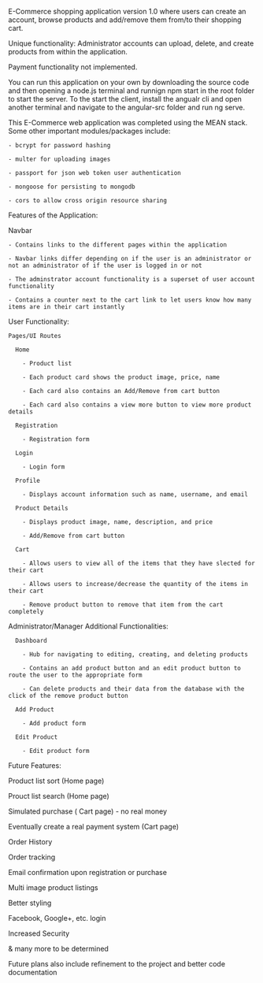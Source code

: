 E-Commerce shopping application version 1.0 where users can create an account, browse products and add/remove them from/to their shopping cart. 

Unique functionality: Administrator accounts can upload, delete, and create products from within the application.

Payment functionality not implemented.

You can run this application on your own by downloading the source code and then opening a node.js terminal and runnign npm start in the root folder to start the server. To the start the client, install the angualr cli and open another terminal and navigate to the angular-src folder and run ng serve.


This E-Commerce web application was completed using the MEAN stack. Some other important modules/packages include: 

    - bcrypt for password hashing
  
    - multer for uploading images
  
    - passport for json web token user authentication
  
    - mongoose for persisting to mongodb
  
    - cors to allow cross origin resource sharing
  

Features of the Application:

  Navbar
  
    - Contains links to the different pages within the application 
  
    - Navbar links differ depending on if the user is an administrator or not an administrator of if the user is logged in or not
    
    - The adminstrator account functionality is a superset of user account functionality
    
    - Contains a counter next to the cart link to let users know how many items are in their cart instantly
    
  User Functionality:
  
    Pages/UI Routes
    
      Home
      
        - Product list
        
        - Each product card shows the product image, price, name
        
        - Each card also contains an Add/Remove from cart button
        
        - Each card also contains a view more button to view more product details
        
      Registration
      
        - Registration form
        
      Login
      
        - Login form
        
      Profile
      
        - Displays account information such as name, username, and email
        
      Product Details
      
        - Displays product image, name, description, and price
        
        - Add/Remove from cart button
        
      Cart
      
        - Allows users to view all of the items that they have slected for their cart
        
        - Allows users to increase/decrease the quantity of the items in their cart
        
        - Remove product button to remove that item from the cart completely
        
        
  
  Administrator/Manager Additional Functionalities:
  
      Dashboard
      
        - Hub for navigating to editing, creating, and deleting products
        
        - Contains an add product button and an edit product button to route the user to the appropriate form
        
        - Can delete products and their data from the database with the click of the remove product button
        
      Add Product
      
        - Add product form
        
      Edit Product
      
        - Edit product form
        
        
Future Features:

  Product list sort (Home page)
  
  Prouct list search (Home page)
  
  Simulated purchase ( Cart page) - no real money
  
  Eventually create a real payment system (Cart page)
  
  Order History
  
  Order tracking
  
  Email confirmation upon registration or purchase
  
  Multi image product listings
  
  Better styling
  
  Facebook, Google+, etc. login
  
  Increased Security
  
  & many more to be determined
  
      
Future plans also include refinement to the project and better code documentation
